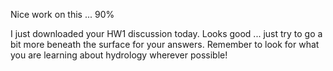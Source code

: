 Nice work on this ... 90%

I just downloaded your HW1 discussion today.  Looks good ... just try to go a bit more beneath the surface for your answers.  Remember to look for what you are learning about hydrology wherever possible!
